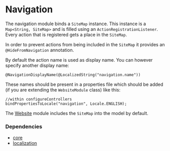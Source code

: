 # Navigation #

The navigation module binds a `SiteMap` instance. This instance is a `Map<String, SiteMap>` and is filled using an `ActionRegistrationListener`. Every action that is registered gets a place in the `SiteMap`.

In order to prevent actions from being included in the `SiteMap` it provides an `@HideFromNavigation` annotation.

By default the action name is used as display name. You can however specify another display name:

```
@NavigationDisplayName(@LocalizedString("navigation.name"))
```

These names should be present in a properties file which should be added (if you are extending the `WebsiteModule` class) like this:

```
//within configureControllers
bindPropertiesToLocale("navigation", Locale.ENGLISH);
```

The [Website](Website.md) module includes the `SiteMap` into the model by default.

### Dependencies ###

  * [core](core.md)
  * [localization](localization.md)